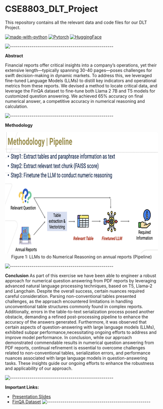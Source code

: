 # CSE8803_DLT_Project
This repository contains all the relevant data and code files for our DLT Project.

 [![made-with-python](https://img.shields.io/badge/Made%20with-Python-blue.svg)](https://www.python.org/)
 [![Pytorch](https://img.shields.io/badge/-Pytorch-white.svg?logo=pytorch&style=social)](https://pytorch.org/)
 [![HuggingFace](https://img.shields.io/badge/%F0%9F%A4%97%20-Hugging%20Face-white?logo=huggingface&style=social)](https://huggingface.co/)

 ![-----------------------------------------------------](https://raw.githubusercontent.com/andreasbm/readme/master/assets/lines/rainbow.png)

 **Abstract**
 
 Financial reports offer critical insights into a company’s operations, yet their
extensive length—typically spanning 30-40 pages—poses challenges for swift
decision-making in dynamic markets. To address this, we leveraged fine-tuned
Language Models (LLMs) to distill key indicators and operational metrics from
these reports. We devised a method to locate critical data, and leverage the FinQA
dataset to fine-tune both Llama 2 7B and T5 models for customized question answering. We achieved 65% accuracy on final numerical answer, a competitive
accuracy in numerical reasoning and calculation.

 ![-----------------------------------------------------](https://raw.githubusercontent.com/andreasbm/readme/master/assets/lines/rainbow.png)
 
 **Methodology**
 <p align="center"><img src="./Images/method_piepline.png" width=800 height = 400> <br/>
Figure 1: LLMs to do Numerical Reasoning on annual reports (Pipeline)
</p>

 ![-----------------------------------------------------](https://raw.githubusercontent.com/andreasbm/readme/master/assets/lines/rainbow.png)

 **Conclusion**
 As part of this exercise we have been able to engineer a robust approach for numerical question
answering from PDF reports by leveraging advanced natural language processing techniques, based
on T5, Llama-2 and Langchain.
Despite the overall success, certain nuances required careful consideration. Parsing non-conventional tables presented challenges, as the approach encountered limitations in handling unconventional table structures commonly found in complex reports. Additionally, errors in the table-to-text serialization process posed another obstacle, demanding a refined post-processing pipeline to enhance the accuracy of the answers generated. Furthermore, it was observed that certain aspects of question-answering with large language models (LLMs), exhibited subpar performance,necessitating ongoing efforts to address and improve model performance.
In conclusion, while our approach demonstrated commendable results in numerical question answering from PDF reports, continual refinement is essential to overcome challenges related to non-conventional tables, serialization errors, and performance nuances associated with large language
models in question-answering tasks. These insights guide our ongoing efforts to enhance the robustness and applicability of our approach.

 ![-----------------------------------------------------](https://raw.githubusercontent.com/andreasbm/readme/master/assets/lines/rainbow.png)
 
**Important Links:**

- [Presentation Slides](https://gtvault-my.sharepoint.com/:p:/g/personal/adhiman9_gatech_edu/EX7EfJgIK5ROkyiFEgGn9TkBGI-FW4iW_FJjTux2hhrAVA?e=roqboM)
- [FinQA Dataset](https://github.com/czyssrs/FinQA/tree/main/code)
![-----------------------------------------------------](https://raw.githubusercontent.com/andreasbm/readme/master/assets/lines/rainbow.png)
